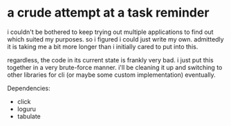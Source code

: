# a crude attempt at a task reminder
i couldn't be bothered to keep trying out multiple applications to find out which suited my purposes. so i figured i could just write my own.
admittedly it is taking me a bit more longer than i initially cared to put into this.

regardless, the code in its current state is frankly very bad. i just put this together in a very brute-force manner. i'll be cleaning it up and switching to other libraries for cli (or maybe some custom implementation) eventually.

Dependencies:
- click
- loguru
- tabulate